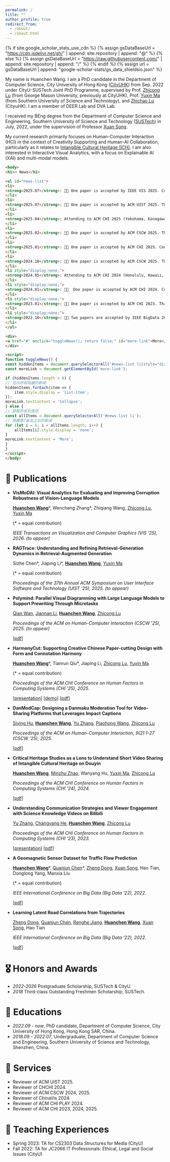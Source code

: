```yaml
---
permalink: /
title: ""
author_profile: true
redirect_from: 
  - /about/
  - /about.html
---
```


{% if site.google_scholar_stats_use_cdn %}
{% assign gsDataBaseUrl = "<https://cdn.jsdelivr.net/gh/>" | append: site.repository | append: "@" %}
{% else %}
{% assign gsDataBaseUrl = "<https://raw.githubusercontent.com/>" | append: site.repository | append: "/" %}
{% endif %}
{% assign url = gsDataBaseUrl | append: "google-scholar-stats/gs_data_shieldsio.json" %}

<span class='anchor' id='about-me'></span>

My name is Huanchen Wang. I am a PhD candidate in the Department of Computer Science, City University of Hong Kong (<a href="https://www.cityu.edu.hk/">CityUHK</a>) from Sep. 2022 under CityU-SUSTech Joint PhD Programme, supervised by Prof. <a href="https://luzhc.github.io/">Zhicong Lu</a> (from George Mason University, previously at CityUHK), Prof. <a href="https://cse.sustech.edu.cn/faculty/~mayx/">Yuxin Ma</a> (from Southern University of Science and Technology), and <a href="https://www.cs.cityu.edu.hk/~zhichalu/">Zhichao Lu</a> (CityuHK). I am a member of DEER Lab and DVA Lab.

I received my BEng degree from the Department of Computer Science and Engineering, Southern University of Science and Technology (<a href="https://www.sustech.edu.cn/">SUSTech</a>) in July, 2022, under the supervision of Professor [Xuan Song](https://www.sustech.edu.cn/en/faculties/songxuan.html).

My current research primarily focuses on Human-Computer Interaction (HCI) in the context of Creativity Supporting and Human-AI Collaboration, particularly as it relates to [Intangible Cultural Heritage (ICH)](https://ich.unesco.org/en/what-is-intangible-heritage-00003). I am also interested in Interactive Visual Analytics, with a focus on Explainable AI (XAI) and multi-modal models.

<!-- I have published several papers at the ACM CHI.-->
<!-- <a href='https://scholar.google.com/citations?user=bThdf0MAAAAJ'><img src="https://img.shields.io/endpoint?logo=Google%20Scholar&url=https://raw.githubusercontent.com/wanghchen/wanghchen.github.io/google-scholar-stats/gs_data_shieldsio.json&labelColor=f6f6f6&color=9cf&style=flat&label=citations"></a>  -->

<span class='anchor' id='-news'></span>

````html
<body>
<h1>🔥 News</h1>

<ul id="news-list">
<li>
<strong>2025.07</strong>: 🎉🎉 One paper is accepted by IEEE VIS 2025. Congrats to all the co-authors! 
</li>
<li>
<strong>2025.07</strong>: 🎉🎉 One paper is accepted by ACM UIST 2025. Thanks to all the co-authors! 
</li>
<li>
<strong>2025.04</strong>: Attending to ACM CHI 2025 (Yokohama, Kanagawa, Japan)!
</li>
<li>
<strong>2025.02</strong>: 🎉🎉 One paper is accepted by ACM CSCW 2025. Thanks to all the co-authors! 
</li>
<li>
<strong>2025.01</strong>: 🎉🎉 One paper is accepted by ACM CHI 2025. Congrats to all the co-authors! 
</li>
<li>
<strong>2024.10</strong>: 🎉🎉 One paper is accepted by ACM CSCW 2025. Thanks to all the co-authors! 
</li>
<li style="display:none;">
<strong>2024.05</strong>: Attending to ACM CHI 2024 (Honolulu, Hawaii, USA)!
</li>
<li style="display:none;">
<strong>2024.01</strong>: 🎉🎉  One paper is accepted by ACM CHI 2024. Congrats to all the co-authors! 
</li>
<li style="display:none;">
<strong>2023.01</strong>: 🎉🎉 One paper is accepted by ACM CHI 2023. Thanks to all the co-authors! 
</li>
<li style="display:none;">
<strong>2022.10</strong>: 🎉🎉 Two papers are accepted by IEEE BigData 2022. Thanks to all the co-authors! 
</li>
</ul>

<div>
<a href="#" onclick="toggleNews(); return false;" id="more-link">More</a>
</div>

<script>
function toggleNews() {
const hiddenItems = document.querySelectorAll('#news-list li[style="display:none;"]');
const moreLink = document.getElementById('more-link');

if (hiddenItems.length > 0) {
// 显示所有隐藏的新闻
hiddenItems.forEach(item => {
    item.style.display = 'list-item';
});
moreLink.textContent = 'Collapse';
} else {
// 获取所有列表项
const allItems = document.querySelectorAll('#news-list li');
// 隐藏第7条及之后的新闻
for (let i = 6; i < allItems.length; i++) {
    allItems[i].style.display = 'none';
}
moreLink.textContent = 'More';
}
}
</script>
</body>
````

<span class='anchor' id='-publications'></span>

# 📝 Publications

<!-- <div class='paper-box'><div class='paper-box-image'><div><div class="badge">CVPR 2016</div><img src='images/500x300.png' alt="sym" width="100%"></div></div>

<div class='paper-box-text' markdown="1">

[Deep Residual Learning for Image Recognition](https://openaccess.thecvf.com/content_cvpr_2016/papers/He_Deep_Residual_Learning_CVPR_2016_paper.pdf)

**Kaiming He**, Xiangyu Zhang, Shaoqing Ren, Jian Sun

[**Project**](https://scholar.google.com/citations?view_op=view_citation&hl=zh-CN&user=DhtAFkwAAAAJ&citation_for_view=DhtAFkwAAAAJ:ALROH1vI_8AC) <strong><span class='show_paper_citations' data='DhtAFkwAAAAJ:ALROH1vI_8AC'></span></strong>
- Lorem ipsum dolor sit amet, consectetur adipiscing elit. Vivamus ornare aliquet ipsum, ac tempus justo dapibus sit amet. 
  </div>
  </div> -->

- **VisMoDAl: Visual Analytics for Evaluating and Improving Corruption Robustness of Vision-Language Models**
  
  [**Huanchen Wang**](https://wanghchen.github.io)\*, Wencheng Zhang\*, Zhiqiang Wang, [Zhicong Lu](https://luzhc.github.io/),  [Yuxin Ma](https://cse.sustech.edu.cn/faculty/~mayx/)
  
  (* = equal contribution)
  
  *IEEE Transactions on Visualization and Computer Graphics (VIS '25), 2026. (to appear)*
  
- **RAGTrace: Understanding and Refining Retrieval-Generation Dynamics in Retrieval-Augmented Generation**
  
  Sizhe Chen\*, Jiaping Li\*, [**Huanchen Wang**](https://wanghchen.github.io),  [Yuxin Ma](https://cse.sustech.edu.cn/faculty/~mayx/)
  
  (* = equal contribution)
  
  *Proceedings of the 37th Annual ACM Symposium on User Interface Software and Technology (UIST '25), 2025. (to appear)*
  
- **Polymind: Parallel Visual Diagramming with Large Language Models to Support Prewriting Through Microtasks**
  
  [Qian Wan](https://llewynwan.github.io/), [Jiannan Li](https://jchrisli.github.io/), [**Huanchen Wang**](https://wanghchen.github.io), [Zhicong Lu](https://luzhc.github.io/)
  
  *Proceedings of the ACM on Human-Computer Interaction (CSCW '25), 2025. (to appear)*
  
  [[pdf](https://arxiv.org/pdf/2502.09577)]
  
- **HarmonyCut: Supporting Creative Chinese Paper-cutting Design with Form and Connotation Harmony**
  
  [**Huanchen Wang**](https://wanghchen.github.io)\*, Tianrun Qiu\*, Jiaping Li, [Zhicong Lu](https://luzhc.github.io/),  [Yuxin Ma](https://cse.sustech.edu.cn/faculty/~mayx/)

  (* = equal contribution)
  
  *Proceedings of the ACM CHI Conference on Human Factors in Computing Systems (CHI '25), 2025*.
  
  [<a href="https://www.youtube.com/watch?v=0JNOF7ceFig">presentation</a>]
  [<a href="/publications/papercutting/video-figure.mp4">demo</a>]
  [<a href="/publications/papercutting/harmonycut.pdf">pdf</a>]
  
- **DanModCap: Designing a Danmaku Moderation Tool for Video-Sharing Platforms that Leverages Impact Captions**
  
  [Siying Hu](https://scholar.google.com/citations?user=BJg8enwAAAAJ), [**Huanchen Wang**](https://wanghchen.github.io), [Yu Zhang](https://scholar.google.com/citations?user=IoPD6n4AAAAJ), [Piaohong Wang](https://sites.google.com/view/wamgpiaohong/homepage), [Zhicong Lu](https://luzhc.github.io/)

  *Proceedings of the ACM on Human-Computer Interaction, 9(2):1-27 (CSCW '25), 2025.* 
  
  [[pdf](https://arxiv.org/pdf/2408.02574)]
  
- **Critical Heritage Studies as a Lens to Understand Short Video Sharing of Intangible Cultural Heritage on Douyin**
  
  [**Huanchen Wang**](https://wanghchen.github.io), [Minzhu Zhao](https://mindyzhaominzhu.github.io), Wanyang Hu, [Yuxin Ma](https://cse.sustech.edu.cn/faculty/~mayx/), [Zhicong Lu](https://luzhc.github.io/)
  
  *Proceedings of the ACM CHI Conference on Human Factors in Computing Systems (CHI '24), 2024.*
  
  [<a href="/publications/chs-ich-douyin/2024-CHI-CHSICH.pdf">pdf</a>]
  
- **Understanding Communication Strategies and Viewer Engagement with Science Knowledge Videos on Bilibili**
  
  [Yu Zhang](https://scholar.google.com/citations?user=IoPD6n4AAAAJ), [Changyang He](https://hechangyang.com/), [**Huanchen Wang**](https://wanghchen.github.io), [Zhicong Lu](https://luzhc.github.io/)
  
  *Proceedings of the ACM CHI Conference on Human Factors in Computing Systems (CHI '23), 2023.*
  
  [<a href="https://www.youtube.com/watch?v=-KpemLOBt1s">presentation</a>]
  [<a href="/publications/understanding-sci-bili/2023-CHI-BiliSci.pdf">pdf</a>]
  
- **A Geomagnetic Sensor Dataset for Traffic Flow Prediction**
  
  [**Huanchen Wang**](https://wanghchen.github.io)\*, [Quanjun Chen](https://scholar.google.com/citations?user=_PKwzTwAAAAJ)\*, [Zheng Dong](https://scholar.google.com/citations?user=Bgq0fbYAAAAJ), [Xuan Song](https://www.sustech.edu.cn/en/faculties/songxuan.html), Hao Tian, Donglong Yang, Manxia Liu
  
  (* = equal contribution)
  
  *IEEE International Conference on Big Data (Big Data '22), 2022.*
  
  [<a  href="/publications/geomagnetic-dataset/2022-IEEEBigData-Geomagnetic.pdf">pdf</a>]
  
- **Learning Latent Road Correlations from Trajectories**
  
  [Zheng Dong](https://scholar.google.com/citations?user=Bgq0fbYAAAAJ), [Quanjun Chen](https://scholar.google.com/citations?user=_PKwzTwAAAAJ), [Renghe Jiang](https://www.renhejiang.com/), [**Huanchen Wang**](https://wanghchen.github.io), [Xuan Song](https://www.sustech.edu.cn/en/faculties/songxuan.html), Hao Tian
  
  *IEEE International Conference on Big Data (Big Data '22), 2022.*
  
  [<a href="/publications/latent-road-correlations/2022-IEEEBigData-Road.pdf">pdf</a>]

<span class='anchor' id='-honors-and-awards'></span>
# 🎖 Honors and Awards

- *2022-2026* Postgraduate Scholarship, SUSTech & CityU.
- *2018* Third-class Outstanding Freshmen Scholarship, SUSTech.

<span class='anchor' id='-educations'></span>
# 📖 Educations

- *2022.09 - now*, PhD candidate, Department of Computer Science, City University of Hong Kong, Hong Kong SAR, China.
- *2018.09 - 2022.07*, Undergraduate, Department of Computer Science and Engineering, Southern University of Science and Technology, Shenzhen, China.

<span class='anchor' id='-services'></span>
# 🔨 Services

- Reviewer of ACM UIST 2025.
- Reviewer of CHCHI 2024.
- Reviewer of ACM CSCW 2024, 2025.
- Reviewer of ChinaVis 2024.
- Reviewer of ACM CHI PLAY 2024.
- Reviewer of ACM CHI 2023, 2024, 2025.

<span class='anchor' id='-teaching-experiences'></span>
# 🏫 Teaching Experiences

- Spring 2023: TA for CS2303 Data Structures for Media (CityU)
- Fall 2022: TA for JC2066 IT Professionals: Ethical, Legal and Social Issues (CityU)
